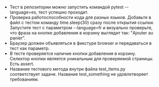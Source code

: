 + Тест в репозитории можно запустить командой pytest --language=es, тест успешно проходит.
+ Проверка работоспособности кода для разных языков. Добавьте в файл с тестом команду time.sleep(30) сразу после открытия ссылки. Запустите тест с параметром --language=fr и визуально проверьте, что фраза на кнопке добавления в корзину выглядит так: "Ajouter au panier".
+ Браузер должен объявляться в фикстуре browser и передаваться в тест как параметр.
+ В тесте проверяется наличие кнопки добавления в корзину. Селектор кнопки является уникальным для проверяемой страницы. Есть assert.
+ Название тестового метода внутри файла test_items.py соответствует задаче. Название test_something не удовлетворяет требованиям.